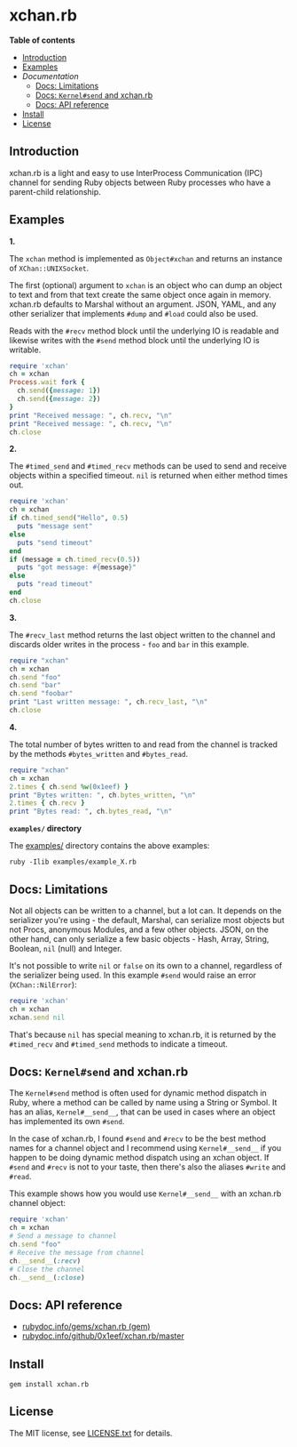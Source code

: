 # xchan.rb

**Table of contents**

* <a href="#introduction">Introduction</a>
* <a href="#examples">Examples</a>
* *Documentation*
  * <a href='#limitations'>Docs: Limitations</a>
  * <a href='#kernelsend-xchan'>Docs: `Kernel#send` and xchan.rb</a>
  * <a href="#documentation">Docs: API reference</a>
* <a href="#install">Install</a>
* <a href="#license">License</a>

## <a id="introduction">Introduction</a>

xchan.rb is a light and easy to use InterProcess Communication (IPC) channel for 
sending Ruby objects between Ruby processes who have a parent-child relationship.

## <a id="examples">Examples</a>

**1.**

The `xchan` method is implemented as `Object#xchan` and returns an instance of 
`XChan::UNIXSocket`.

The first (optional) argument to `xchan` is an object who can dump an object
to text and from that text create the same object once again in memory. xchan.rb
defaults to Marshal without an argument. JSON, YAML, and any other serializer that 
implements `#dump` and `#load` could also be used.

Reads with the `#recv` method block until the underlying IO is readable and likewise 
writes with the `#send` method block until the underlying IO is writable.

```ruby
require 'xchan'
ch = xchan
Process.wait fork {
  ch.send({message: 1})
  ch.send({message: 2})
}
print "Received message: ", ch.recv, "\n"
print "Received message: ", ch.recv, "\n"
ch.close
```

**2.**

The `#timed_send` and `#timed_recv` methods can be used to send and receive
objects within a specified timeout. `nil` is returned when either method times out.

```ruby
require 'xchan'
ch = xchan
if ch.timed_send("Hello", 0.5)
  puts "message sent"
else
  puts "send timeout"
end
if (message = ch.timed_recv(0.5))
  puts "got message: #{message}"
else
  puts "read timeout"
end
ch.close
```

**3.**

The `#recv_last` method returns the last object written to the channel and 
discards older writes in the process - `foo` and `bar` in this example.

```ruby
require "xchan"
ch = xchan
ch.send "foo"
ch.send "bar"
ch.send "foobar"
print "Last written message: ", ch.recv_last, "\n"
ch.close
```

**4.**

The total number of bytes written to and read from the channel is tracked by 
the methods `#bytes_written` and `#bytes_read`.

```ruby
require "xchan"
ch = xchan
2.times { ch.send %w(0x1eef) }
print "Bytes written: ", ch.bytes_written, "\n"
2.times { ch.recv }
print "Bytes read: ", ch.bytes_read, "\n"
```

**`examples/` directory**

The [examples/](examples/) directory contains the above examples:

    ruby -Ilib examples/example_X.rb

## <a id='limitations'>Docs: Limitations </a>

Not all objects can be written to a channel, but a lot can. It depends on the serializer
you're using - the default, Marshal, can serialize most objects but not Procs, anonymous Modules, 
and a few other objects. JSON, on the other hand, can only serialize a few basic objects - Hash, 
Array, String, Boolean, `nil` (null) and Integer. 

It's not possible to write `nil` or `false` on its own to a channel, regardless of the 
serializer being used. In this example `#send` would raise an error (`XChan::NilError`):

```ruby
require 'xchan'
ch = xchan
xchan.send nil
```

That's because `nil` has special meaning to xchan.rb, it is returned by the `#timed_recv` 
and `#timed_send` methods to indicate a timeout.

## <a id='kernelsend-xchan'>Docs: `Kernel#send` and xchan.rb</a>

The `Kernel#send` method is often used for dynamic method dispatch in Ruby, where
a method can be called by name using a String or Symbol. It has an alias, `Kernel#__send__`,
that can be used in cases where an object has implemented its own `#send`.

In the case of xchan.rb, I found `#send` and `#recv` to be the best method names
for a channel object and I recommend using `Kernel#__send__` if you happen to be 
doing dynamic method dispatch using an xchan object. If `#send` and `#recv` is not 
to your taste, then there's also the aliases `#write` and `#read`.

This example shows how you would use `Kernel#__send__` with an xchan.rb channel object:

```ruby
require 'xchan'
ch = xchan
# Send a message to channel
ch.send "foo"
# Receive the message from channel
ch.__send__(:recv)
# Close the channel
ch.__send__(:close)
``` 

## <a id="documentation">Docs: API reference</a>

* [rubydoc.info/gems/xchan.rb (gem)](https://rubydoc.info/gems/xchan.rb)
* [rubydoc.info/github/0x1eef/xchan.rb/master](https://rubydoc.info/github/0x1eef/xchan.rb/master)

## <a id="install">Install</a>

    gem install xchan.rb

## <a id="license"> License </a>

The MIT license, see [LICENSE.txt](./LICENSE.txt) for details.
